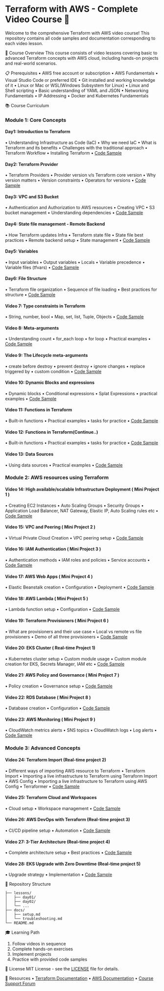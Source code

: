 # Terraform with AWS - Complete Video Course 🚀
Welcome to the comprehensive Terraform with AWS video course! This repository contains all code samples and documentation corresponding to each video lesson.

🎯 Course Overview
This course consists of video lessons covering basic to advanced Terraform concepts with AWS cloud, including hands-on projects and real-world scenarios.

📋 Prerequisites
• AWS free account or subscription
• AWS Fundamentals
• Visual Studio Code or preferred IDE
• Git installed and working knowledge of it
• Linux or Mac or WSL(Windows Subsystem for Linux)
• Linux and Shell scripting
• Basic understanding of YAML and JSON
• Networking Fundamentals
• IP Addressing
• Docker and Kubernetes Fundamentals

📚 Course Curriculum
### Module 1: Core Concepts
#### Day1: Introduction to Terraform
• Understanding Infrastructure as Code (IaC)
• Why we need IaC
• What is Terraform and its benefits
• Challenges with the traditional approach
• Terraform Workflow
• Installing Terraform
• [Code Sample](https://github.com/baivab/Terraform-Full-Course-Aws/blob/main/lessons/day01)

#### Day2: Terraform Provider
• Terraform Providers
• Provider version v/s Terraform core version
• Why version matters
• Version constraints
• Operators for versions
• [Code Sample](https://github.com/baivab/Terraform-Full-Course-Aws/blob/main/lessons/day02)

#### Day3: VPC and S3 Bucket
• Authentication and Authorization to AWS resources
• Creating VPC
• S3 bucket management
• Understanding dependencies
• [Code Sample](https://github.com/baivab/Terraform-Full-Course-Aws/blob/main/lessons/day03)

#### Day4: State file management - Remote Backend
• How Terraform updates Infra
• Terraform state file
• State file best practices
• Remote backend setup
• State management
• [Code Sample](https://github.com/baivab/Terraform-Full-Course-Aws/blob/main/lessons/day04)

#### Day5: Variables
• Input variables
• Output variables
• Locals
• Variable precedence
• Variable files (tfvars)
• [Code Sample](https://github.com/baivab/Terraform-Full-Course-Aws/blob/main/lessons/day05)

#### Day6: File Structure
• Terraform file organization
• Sequence of file loading
• Best practices for structure
• [Code Sample](https://github.com/baivab/Terraform-Full-Course-Aws/blob/main/lessons/day06)

#### Video 7: Type constraints in Terraform
• String, number, bool
• Map, set, list, Tuple, Objects
• [Code Sample](https://github.com/baivab/Terraform-Full-Course-Aws/blob/main/lessons/day07)

#### Video 8: Meta-arguments
• Understanding count
• for_each loop
• for loop
• Practical examples
• [Code Sample](https://github.com/baivab/Terraform-Full-Course-Aws/blob/main/lessons/day08)

#### Video 9: The Lifecycle meta-arguments
• create before destroy
• prevent destroy
• ignore changes
• replace triggered by
• custom condition
• [Code Sample](https://github.com/baivab/Terraform-Full-Course-Aws/blob/main/lessons/day09)

#### Video 10: Dynamic Blocks and expressions
• Dynamic blocks
• Conditional expressions
• Splat Expressions
• practical examples
• [Code Sample](https://github.com/baivab/Terraform-Full-Course-Aws/blob/main/lessons/day10)

#### Video 11: Functions in Terraform
• Built-in functions
• Practical examples
• tasks for practice
• [Code Sample](https://github.com/baivab/Terraform-Full-Course-Aws/blob/main/lessons/day11)

#### Video 12: Functions in Terraform(Continue..)
• Built-in functions
• Practical examples
• tasks for practice
• [Code Sample](https://github.com/baivab/Terraform-Full-Course-Aws/blob/main/lessons/day12)

#### Video 13: Data Sources
• Using data sources
• Practical examples
• [Code Sample](https://github.com/baivab/Terraform-Full-Course-Aws/blob/main/lessons/day13)

### Module 2: AWS resources using Terraform
#### Video 14: High available/scalable Infrastructure Deployment ( Mini Project 1 )
• Creating EC2 Instances
• Auto Scaling Groups
• Security Groups
• Application Load Balancer, NAT Gateway, Elastic IP, Auto Scaling rules etc
• [Code Sample](https://github.com/baivab/Terraform-Full-Course-Aws/blob/main/lessons/day14)

#### Video 15: VPC and Peering ( Mini Project 2 )
• Virtual Private Cloud Creation
• VPC peering setup
• [Code Sample](https://github.com/baivab/Terraform-Full-Course-Aws/blob/main/lessons/day15)

#### Video 16: IAM Authentication ( Mini Project 3 )
• Authentication methods
• IAM roles and policies
• Service accounts
• [Code Sample](https://github.com/baivab/Terraform-Full-Course-Aws/blob/main/lessons/day16)

#### Video 17: AWS Web Apps ( Mini Project 4 )
• Elastic Beanstalk creation
• Configuration
• Deployment
• [Code Sample](https://github.com/baivab/Terraform-Full-Course-Aws/blob/main/lessons/day17)

#### Video 18: AWS Lambda ( Mini Project 5 )
• Lambda function setup
• Configuration
• [Code Sample](https://github.com/baivab/Terraform-Full-Course-Aws/blob/main/lessons/day18)

#### Video 19: Terraform Provisioners ( Mini Project 6 )
• What are provisioners and their use case
• Local vs remote vs file provisioners
• Demo of all three provisioners
• [Code Sample](https://github.com/baivab/Terraform-Full-Course-Aws/blob/main/lessons/day19)

#### Video 20: EKS Cluster ( Real-time Project 1)
• Kubernetes cluster setup
• Custom module usage
• Custom module creation for EKS, Secrets Manager, IAM etc
• [Code Sample](https://github.com/baivab/Terraform-Full-Course-Aws/blob/main/lessons/day20)

#### Video 21: AWS Policy and Governance ( Mini Project 7 )
• Policy creation
• Governance setup
• [Code Sample](https://github.com/baivab/Terraform-Full-Course-Aws/blob/main/lessons/day21)

#### Video 22: RDS Database ( Mini Project 8 )
• Database creation
• Configuration
• [Code Sample](https://github.com/baivab/Terraform-Full-Course-Aws/blob/main/lessons/day22)

#### Video 23: AWS Monitoring ( Mini Project 9 )
• CloudWatch metrics alerts
• SNS topics
• CloudWatch logs
• Log alerts
• [Code Sample](https://github.com/baivab/Terraform-Full-Course-Aws/blob/main/lessons/day23)

### Module 3: Advanced Concepts
#### Video 24: Terraform Import (Real-time project 2)
• Different ways of importing AWS resource to Terraform
• Terraform Import
• Importing a live infrastructure to Terraform using Terraform Import
• AWS Config
• Importing a live infrastructure to Terraform using AWS Config
• Terraformer
• [Code Sample](https://github.com/baivab/Terraform-Full-Course-Aws/blob/main/lessons/day24)

#### Video 25: Terraform Cloud and Workspaces
• Cloud setup
• Workspace management
• [Code Sample](https://github.com/baivab/Terraform-Full-Course-Aws/blob/main/lessons/day25)

#### Video 26: AWS DevOps with Terraform (Real-time project 3)
• CI/CD pipeline setup
• Automation
• [Code Sample](https://github.com/baivab/Terraform-Full-Course-Aws/blob/main/lessons/day26)

#### Video 27: 3-Tier Architecture (Real-time project 4)
• Complete architecture setup
• Best practices
• [Code Sample](https://github.com/baivab/Terraform-Full-Course-Aws/blob/main/lessons/day27)

#### Video 28: EKS Upgrade with Zero Downtime (Real-time project 5)
• Upgrade strategy
• Implementation
• [Code Sample](https://github.com/baivab/Terraform-Full-Course-Aws/blob/main/lessons/day28)

📂 Repository Structure
```
├── lessons/
│   ├── day01/
│   ├── day02/
│   └── ...
├── docs/
│   ├── setup.md
│   └── troubleshooting.md
└── README.md
```

🎓 Learning Path
1. Follow videos in sequence
2. Complete hands-on exercises
3. Implement projects
4. Practice with provided code samples

📝 License
MIT License - see the [LICENSE](https://github.com/baivab/Terraform-Full-Course-Aws/blob/main/LICENSE) file for details.

🔗 Resources
• [Terraform Documentation](https://www.terraform.io/docs)
• [AWS Documentation](https://docs.aws.amazon.com/)
• [Course Support Forum](https://github.com/baivab/Terraform-Full-Course-Aws/discussions)
